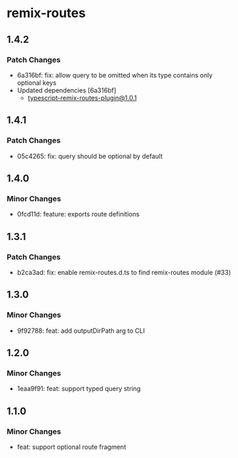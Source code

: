 # remix-routes

## 1.4.2

### Patch Changes

- 6a316bf: fix: allow query to be omitted when its type contains only optional keys
- Updated dependencies [6a316bf]
  - typescript-remix-routes-plugin@1.0.1

## 1.4.1

### Patch Changes

- 05c4265: fix: query should be optional by default

## 1.4.0

### Minor Changes

- 0fcd11d: feature: exports route definitions

## 1.3.1

### Patch Changes

- b2ca3ad: fix: enable remix-routes.d.ts to find remix-routes module (#33)

## 1.3.0

### Minor Changes

- 9f92788: feat: add outputDirPath arg to CLI

## 1.2.0

### Minor Changes

- 1eaa9f91: feat: support typed query string

## 1.1.0

### Minor Changes

- feat: support optional route fragment
